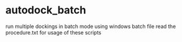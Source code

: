 # autodock_batch
run multiple dockings in batch mode using windows batch file
read the procedure.txt for usage of these scripts
